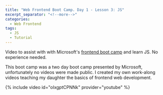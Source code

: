 ```yaml
---
title: "Web Frontend Boot Camp. Day 1 - Lesson 3: JS"
excerpt_separator: "<!--more-->"
categories:
  - Web Frontend
tags:
  - JS
  - Tutorial
---
```


Video to assist with with Microsoft's [frontend boot camp](https://github.com/microsoft/frontend-bootcamp) and learn JS. No experience needed.
<!--more-->

This boot camp was a two day boot camp presented by Microsoft, unfortunately no videos were made public. I created my own work-along videos teaching my daughter the basics of frontend web development. 

{% include video id="oIxgptCPNNk" provider="youtube" %}
